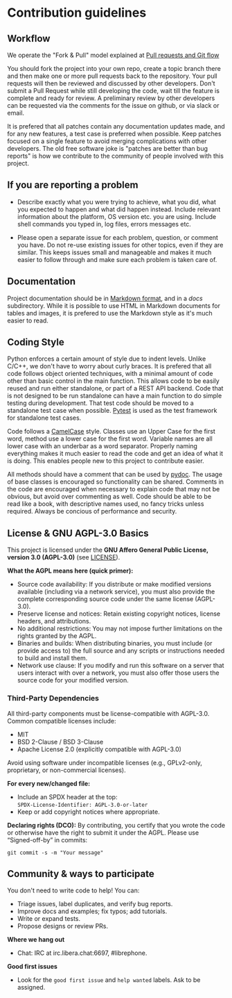 # Contribution guidelines

## Workflow

We operate the "Fork & Pull" model explained at [Pull requests and Git 
flow](https://docs.codeberg.org/collaborating/pull-requests-and-git-flow/)

You should fork the project into your own repo, create a topic branch
there and then make one or more pull requests back to the repository.
Your pull requests will then be reviewed and discussed by other
developers. Don't submit a Pull Request while still developing the
code, wait till the feature is complete and ready for review. A
preliminary review by other developers can be requested via the
comments for the issue on github, or via slack or email.

It is prefered that all patches contain any documentation
updates made, and for any new features, a test case is preferred when
possible. Keep patches focused on a single feature to avoid merging
complications with other developers. The old free software joke is
"patches are better than bug reports" is how we contribute to the
community of people involved with this project.

## If you are reporting a problem

- Describe exactly what you were trying to achieve, what you did, what you
  expected to happen and what did happen instead. Include relevant information
  about the platform, OS version etc. you are using. Include shell commands you
  typed in, log files, errors messages etc.

- Please open a separate issue for each problem, question, or comment you have.
  Do not re-use existing issues for other topics, even if they are similar. This
  keeps issues small and manageable and makes it much easier to follow through
  and make sure each problem is taken care of.

## Documentation

Project documentation should be in [Markdown
format](https://www.markdownguide.org/), and in a _docs_
subdirectory. While it is possible to use HTML in Markdown documents
for tables and images, it is prefered to use the Markdown style as
it's much easier to read.

## Coding Style

Python enforces a certain amount of style due to indent levels. Unlike
C/C++, we don't have to worry about curly braces. It is prefered that
all code follows object oriented techniques, with a minimal amount of
code other than basic control in the main function. This allows code
to be easily reused and run either standalone, or part of a REST API
backend. Code that is not designed to be run standalone can have a
main function to do simple testing during development. That test code
should be moved to a standalone test case when possible.
[Pytest](https://pytest.org/) is used as the test framework for
standalone test cases.

Code follows a [CamelCase](https://en.wikipedia.org/wiki/Camel_case)
style. Classes use an Upper Case for the first word, method use a
lower case for the first word. Variable names are all lower case with
an underbar as a word separator. Properly naming everything makes it
much easier to read the code and get an idea of what it is doing. This
enables people new to this project to contribute easier.

All methods should have a comment that can be used by
[pydoc](https://docs.python.org/3/library/pydoc.html). The usage of
base classes is encouraged so functionality can be shared. Comments in
the code are encouraged when necessary to explain code that may not be
obvious, but avoid over commenting as well. Code should be able to be
read like a book, with descriptive names used, no fancy tricks unless
required. Always be concious of performance and security.

## License & GNU AGPL-3.0 Basics

This project is licensed under the **GNU Affero General Public License, version 3.0 (AGPL-3.0)** (see [LICENSE](LICENSE)).

**What the AGPL means here (quick primer):**
- Source code availability: If you distribute or make modified
  versions available (including via a network service), you must also
  provide the complete corresponding source code under the same license
  (AGPL-3.0).
- Preserve license and notices: Retain existing copyright notices,
  license headers, and attributions.
- No additional restrictions: You may not impose further limitations
  on the rights granted by the AGPL.
- Binaries and builds: When distributing binaries, you must include
  (or provide access to) the full source and any scripts or instructions
  needed to build and install them.
- Network use clause: If you modify and run this software on a server 
  that users interact with over a network, you must also offer those 
  users the source code for your modified version.

### Third-Party Dependencies

All third-party components must be license-compatible with AGPL-3.0.
Common compatible licenses include:
- MIT
- BSD 2-Clause / BSD 3-Clause
- Apache License 2.0 (explicitly compatible with AGPL-3.0)

Avoid using software under incompatible licenses (e.g., GPLv2-only,
proprietary, or non-commercial licenses).

**For every new/changed file:**
- Include an SPDX header at the top:  
  `SPDX-License-Identifier: AGPL-3.0-or-later`
- Keep or add copyright notices where appropriate.

**Declaring rights (DCO):**
By contributing, you certify that you wrote the code or otherwise have
the right to submit it under the AGPL. Please use “Signed-off-by” in commits:

`git commit -s -m "Your message"`


## Community & ways to participate

You don't need to write code to help! You can:
- Triage issues, label duplicates, and verify bug reports.
- Improve docs and examples; fix typos; add tutorials.
- Write or expand tests.
- Propose designs or review PRs.

**Where we hang out**
- Chat: IRC at irc.libera.chat:6697, #librephone.

**Good first issues**
- Look for the `good first issue` and `help wanted` labels. Ask to be assigned.
